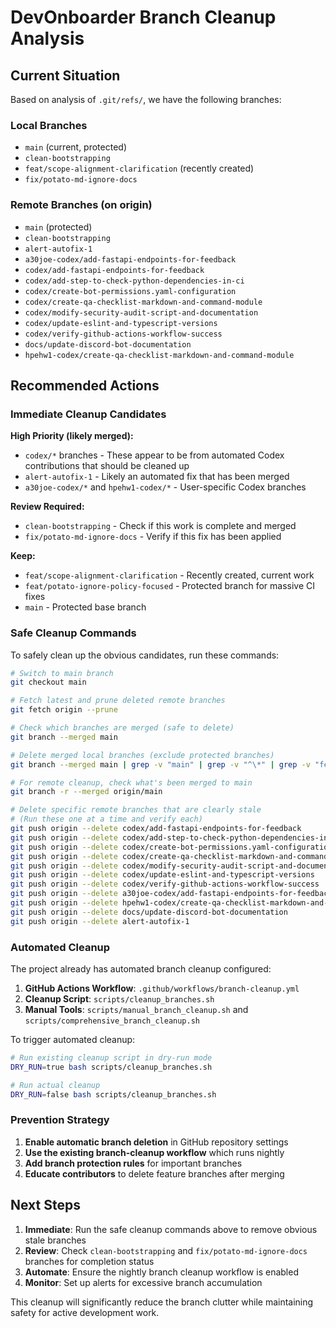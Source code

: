 # DevOnboarder Branch Cleanup Analysis

## Current Situation

Based on analysis of `.git/refs/`, we have the following branches:

### Local Branches

- `main` (current, protected)
- `clean-bootstrapping`
- `feat/scope-alignment-clarification` (recently created)
- `fix/potato-md-ignore-docs`

### Remote Branches (on origin)

- `main` (protected)
- `clean-bootstrapping`
- `alert-autofix-1`
- `a30joe-codex/add-fastapi-endpoints-for-feedback`
- `codex/add-fastapi-endpoints-for-feedback`
- `codex/add-step-to-check-python-dependencies-in-ci`
- `codex/create-bot-permissions.yaml-configuration`
- `codex/create-qa-checklist-markdown-and-command-module`
- `codex/modify-security-audit-script-and-documentation`
- `codex/update-eslint-and-typescript-versions`
- `codex/verify-github-actions-workflow-success`
- `docs/update-discord-bot-documentation`
- `hpehw1-codex/create-qa-checklist-markdown-and-command-module`

## Recommended Actions

### Immediate Cleanup Candidates

**High Priority (likely merged):**

- `codex/*` branches - These appear to be from automated Codex contributions that should be cleaned up
- `alert-autofix-1` - Likely an automated fix that has been merged
- `a30joe-codex/*` and `hpehw1-codex/*` - User-specific Codex branches

**Review Required:**

- `clean-bootstrapping` - Check if this work is complete and merged
- `fix/potato-md-ignore-docs` - Verify if this fix has been applied

**Keep:**

- `feat/scope-alignment-clarification` - Recently created, current work
- `feat/potato-ignore-policy-focused` - Protected branch for massive CI fixes
- `main` - Protected base branch

### Safe Cleanup Commands

To safely clean up the obvious candidates, run these commands:

```bash
# Switch to main branch
git checkout main

# Fetch latest and prune deleted remote branches
git fetch origin --prune

# Check which branches are merged (safe to delete)
git branch --merged main

# Delete merged local branches (exclude protected branches)
git branch --merged main | grep -v "main" | grep -v "^\*" | grep -v "feat/potato-ignore-policy-focused" | xargs -r git branch -d

# For remote cleanup, check what's been merged to main
git branch -r --merged origin/main

# Delete specific remote branches that are clearly stale
# (Run these one at a time and verify each)
git push origin --delete codex/add-fastapi-endpoints-for-feedback
git push origin --delete codex/add-step-to-check-python-dependencies-in-ci
git push origin --delete codex/create-bot-permissions.yaml-configuration
git push origin --delete codex/create-qa-checklist-markdown-and-command-module
git push origin --delete codex/modify-security-audit-script-and-documentation
git push origin --delete codex/update-eslint-and-typescript-versions
git push origin --delete codex/verify-github-actions-workflow-success
git push origin --delete a30joe-codex/add-fastapi-endpoints-for-feedback
git push origin --delete hpehw1-codex/create-qa-checklist-markdown-and-command-module
git push origin --delete docs/update-discord-bot-documentation
git push origin --delete alert-autofix-1
```

### Automated Cleanup

The project already has automated branch cleanup configured:

1. **GitHub Actions Workflow**: `.github/workflows/branch-cleanup.yml`
2. **Cleanup Script**: `scripts/cleanup_branches.sh`
3. **Manual Tools**: `scripts/manual_branch_cleanup.sh` and `scripts/comprehensive_branch_cleanup.sh`

To trigger automated cleanup:

```bash
# Run existing cleanup script in dry-run mode
DRY_RUN=true bash scripts/cleanup_branches.sh

# Run actual cleanup
DRY_RUN=false bash scripts/cleanup_branches.sh
```

### Prevention Strategy

1. **Enable automatic branch deletion** in GitHub repository settings
2. **Use the existing branch-cleanup workflow** which runs nightly
3. **Add branch protection rules** for important branches
4. **Educate contributors** to delete feature branches after merging

## Next Steps

1. **Immediate**: Run the safe cleanup commands above to remove obvious stale branches
2. **Review**: Check `clean-bootstrapping` and `fix/potato-md-ignore-docs` branches for completion status
3. **Automate**: Ensure the nightly branch cleanup workflow is enabled
4. **Monitor**: Set up alerts for excessive branch accumulation

This cleanup will significantly reduce the branch clutter while maintaining safety for active development work.
